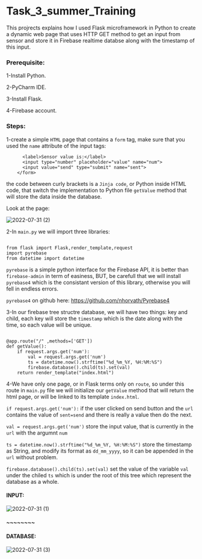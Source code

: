# Task_3_summer_Training
This projrects explains how I used Flask microframework in Python to create a dynamic web page that uses HTTP GET method to get an input from sensor and store it in Firebase realtime databse along with the timestamp of this input.

### Prerequisite:
1-Install Python.

2-PyCharm IDE.

3-Install Flask.

4-Firebase account.

### Steps:
1-create a simple `HTML` page that contains a `form` tag, make sure that you used the `name` attribute of the input tags:

```    <form action="{{url_for('getValue')}}" method="get">
      <label>Sensor value is:</label>
      <input type="number" placeholder="value" name="num">
      <input value="send" type="submit" name="sent">
    </form>
``` 
the code between curly brackets is a `Jinja code`, or Python inside HTML code, that switch the implementation to Python file `getValue` method that will store the data inside the database.

Look at the page:

![2022-07-31 (2)](https://user-images.githubusercontent.com/73133501/182040044-0e9bbc1c-dd0a-4a65-bfe3-d8b01b17ecb0.png)


2-In `main.py` we will import three libraries:

```

from flask import Flask,render_template,request
import pyrebase
from datetime import datetime

```
`pyrebase` is a simple python interface for the Firebase API, it is better than `firebase-admin` in term of easiness, BUT, be carefull that we will install `pyrebase4` which is the consistant version of this library, otherwise you will fell in endless errors.

`pyrebase4` on github here: https://github.com/nhorvath/Pyrebase4

3-In our firebase tree structre database, we will have two things: key and child, each key will store the `timestamp` which is the date along with the time, so each value will be unique.

```

@app.route("/" ,methods=['GET'])
def getValue():
    if request.args.get('num'):
        val = request.args.get('num')
        ts = datetime.now().strftime("%d_%m_%Y, %H:%M:%S")
        firebase.database().child(ts).set(val)
    return render_template("index.html")

```

4-We have only one page, or in Flask terms only on `route`, so under this route in `main.py` file we will initialize our `getValue` method that will return the html page, or will be linked to its template `index.html`.

`if request.args.get('num'):` if the user clicked on send button and the `url` contains the value of `sent=send` and there is really a value then do the next.

`val = request.args.get('num')` store the input value, that is currently in the `url` with the argumnt `num`

`ts = datetime.now().strftime("%d_%m_%Y, %H:%M:%S")` store the timestamp as String, and modify its format as `dd_mm_yyyy`, so it can be appended in the `url` without problem.

`firebase.database().child(ts).set(val)` set the value of the variable `val` under the chiled `ts` which is under the root of this tree which represent the database as a whole.

#### INPUT:
![2022-07-31 (1)](https://user-images.githubusercontent.com/73133501/182041105-062715f4-8c55-4aff-ba7d-a08f84710486.png)

#### ~~~~~~~~ #####

#### DATABASE:
![2022-07-31 (3)](https://user-images.githubusercontent.com/73133501/182041053-8f3e5600-709a-49ae-b8f1-78a3fe4ac2fd.png)

